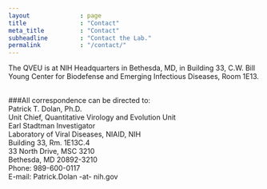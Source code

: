 ```yaml
---
layout              : page
title               : "Contact"
meta_title          : "Contact"
subheadline         : "Contact the Lab."
permalink           : "/contact/"
---
```

The QVEU is at NIH Headquarters in Bethesda, MD, in Building 33, C.W. Bill Young Center for Biodefense and Emerging Infectious Diseases, Room 1E13. <br/><br/>


###All correspondence can be directed to:<br/>
Patrick T. Dolan, Ph.D.<br/>
Unit Chief, Quantitative Virology and Evolution Unit<br/>
Earl Stadtman Investigator<br/>
Laboratory of Viral Diseases, NIAID, NIH<br/>
Building 33, Rm. 1E13C.4<br/>
33 North Drive, MSC 3210<br/>
Bethesda, MD 20892-3210<br/>
Phone: 989-600-0117<br/>
E-mail: Patrick.Dolan -at- nih.gov
